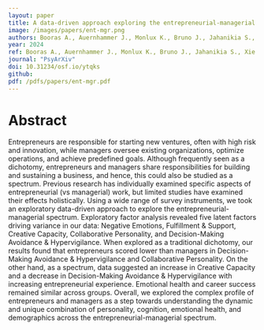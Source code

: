 ```yaml
---
layout: paper
title: A data-driven approach exploring the entrepreneurial-managerial spectrum
image: /images/papers/ent-mgr.png
authors: Booras A., Auernhammer J., Monlux K., Bruno J., Jahanikia S., Xie H., Sonalkar N., Saggar M.
year: 2024
ref: Booras A., Auernhammer J., Monlux K., Bruno J., Jahanikia S., Xie H., Sonalkar N., Saggar M. (2024) PsyArXiv
journal: "PsyArXiv"
doi: 10.31234/osf.io/ytqks
github: 
pdf: /pdfs/papers/ent-mgr.pdf
---
```


# Abstract
Entrepreneurs are responsible for starting new ventures, often with high risk and innovation, while managers oversee existing organizations, optimize operations, and achieve predefined goals. Although frequently seen as a dichotomy, entrepreneurs and managers share responsibilities for building and sustaining a business, and hence, this could also be studied as a spectrum. Previous research has individually examined specific aspects of entrepreneurial (vs managerial) work, but limited studies have examined their effects holistically. Using a wide range of survey instruments, we took an exploratory data-driven approach to explore the entrepreneurial-managerial spectrum. Exploratory factor analysis revealed five latent factors driving variance in our data: Negative Emotions, Fulfillment & Support, Creative Capacity, Collaborative Personality, and Decision-Making Avoidance & Hypervigilance. When explored as a traditional dichotomy, our results found that entrepreneurs scored lower than managers in Decision-Making Avoidance & Hypervigilance and Collaborative Personality. On the other hand, as a spectrum, data suggested an increase in Creative Capacity and a decrease in Decision-Making Avoidance & Hypervigilance with increasing entrepreneurial experience. Emotional health and career success remained similar across groups. Overall, we explored the complex profile of entrepreneurs and managers as a step towards understanding the dynamic and unique combination of personality, cognition, emotional health, and demographics across the entrepreneurial-managerial spectrum.